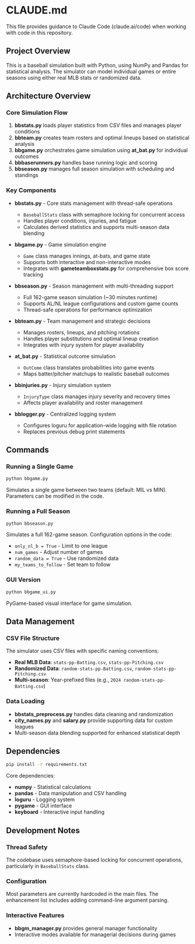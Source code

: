 # CLAUDE.md

This file provides guidance to Claude Code (claude.ai/code) when working with code in this repository.

## Project Overview

This is a baseball simulation built with Python, using NumPy and Pandas for statistical analysis. The simulator can model individual games or entire seasons using either real MLB stats or randomized data.

## Architecture Overview

### Core Simulation Flow
1. **bbstats.py** loads player statistics from CSV files and manages player conditions
2. **bbteam.py** creates team rosters and optimal lineups based on statistical analysis
3. **bbgame.py** orchestrates game simulation using **at_bat.py** for individual outcomes
4. **bbbaserunners.py** handles base running logic and scoring
5. **bbseason.py** manages full season simulation with scheduling and standings

### Key Components

- **bbstats.py** - Core stats management with thread-safe operations
  - `BaseballStats` class with semaphore locking for concurrent access
  - Handles player conditions, injuries, and fatigue
  - Calculates derived statistics and supports multi-season data blending

- **bbgame.py** - Game simulation engine
  - `Game` class manages innings, at-bats, and game state
  - Supports both interactive and non-interactive modes
  - Integrates with **gameteamboxstats.py** for comprehensive box score tracking

- **bbseason.py** - Season management with multi-threading support
  - Full 162-game season simulation (~30 minutes runtime)
  - Supports AL/NL league configurations and custom game counts
  - Thread-safe operations for performance optimization

- **bbteam.py** - Team management and strategic decisions
  - Manages rosters, lineups, and pitching rotations
  - Handles player substitutions and optimal lineup creation
  - Integrates with injury system for player availability

- **at_bat.py** - Statistical outcome simulation
  - `OutCome` class translates probabilities into game events
  - Maps batter/pitcher matchups to realistic baseball outcomes

- **bbinjuries.py** - Injury simulation system
  - `InjuryType` class manages injury severity and recovery times
  - Affects player availability and roster management

- **bblogger.py** - Centralized logging system
  - Configures loguru for application-wide logging with file rotation
  - Replaces previous debug print statements

## Commands

### Running a Single Game
```bash
python bbgame.py
```
Simulates a single game between two teams (default: MIL vs MIN). Parameters can be modified in the code.

### Running a Full Season
```bash
python bbseason.py
```
Simulates a full 162-game season. Configuration options in the code:
- `only_nl_b = True` - Limit to one league
- `num_games` - Adjust number of games
- `random_data = True` - Use randomized data
- `my_teams_to_follow` - Set team to follow

### GUI Version
```bash
python bbgame_ui.py
```
PyGame-based visual interface for game simulation.

## Data Management

### CSV File Structure
The simulator uses CSV files with specific naming conventions:
- **Real MLB Data**: `stats-pp-Batting.csv`, `stats-pp-Pitching.csv`
- **Randomized Data**: `random-stats-pp-Batting.csv`, `random-stats-pp-Pitching.csv`
- **Multi-season**: Year-prefixed files (e.g., `2024 random-stats-pp-Batting.csv`)

### Data Loading
- **bbstats_preprocess.py** handles data cleaning and randomization
- **city_names.py** and **salary.py** provide supporting data for custom leagues
- Multi-season data blending supported for enhanced statistical depth

## Dependencies
```bash
pip install -r requirements.txt
```

Core dependencies:
- **numpy** - Statistical calculations
- **pandas** - Data manipulation and CSV handling
- **loguru** - Logging system
- **pygame** - GUI interface
- **keyboard** - Interactive input handling

## Development Notes

### Thread Safety
The codebase uses semaphore-based locking for concurrent operations, particularly in `BaseballStats` class.

### Configuration
Most parameters are currently hardcoded in the main files. The enhancement list includes adding command-line argument parsing.

### Interactive Features
- **bbgm_manager.py** provides general manager functionality
- Interactive modes available for managerial decisions during games